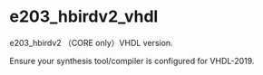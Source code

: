# e203_hbirdv2_vhdl
e203_hbirdv2 （CORE only）VHDL version.

Ensure your synthesis tool/compiler is configured for VHDL-2019.
